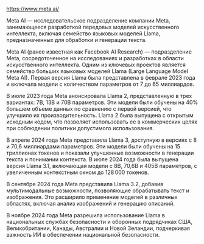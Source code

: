 https://www.meta.ai/

Meta AI — исследовательское подразделение компании Meta, занимающееся разработкой передовых моделей искусственного интеллекта, включая семейство языковых моделей Llama, предназначенных для обработки и генерации текста.

Meta AI (ранее известная как Facebook AI Research) — подразделение Meta, сосредоточенное на исследованиях и разработках в области искусственного интеллекта. Одним из ключевых проектов является семейство больших языковых моделей Llama (Large Language Model Meta AI). Первая версия Llama была представлена в феврале 2023 года и включала модели с количеством параметров от 7 до 65 миллиардов.

В июле 2023 года Meta анонсировала Llama 2, представленную в трех вариантах: 7B, 13B и 70B параметров. Эти модели были обучены на 40% большем объеме данных по сравнению с первой версией, что улучшило их производительность. Llama 2 была выпущена с открытым исходным кодом, что позволяет использовать ее в коммерческих целях при соблюдении политики допустимого использования.

В апреле 2024 года Meta представила Llama 3, доступную в версиях с 8 и 70,6 миллиардами параметров. Эти модели были обучены на 15 триллионах токенов и показали улучшенные возможности в генерации текста и понимании контекста. В июле 2024 года была выпущена версия Llama 3.1, включающая модели с 8B, 70,6B и 405B параметров, с увеличенным контекстным окном до 128 000 токенов.

В сентябре 2024 года Meta представила Llama 3.2, добавив мультимодальные возможности, позволяющие обрабатывать текст и изображения. Это расширило применение моделей в различных областях, включая анализ изображений и генерацию описаний.

В ноябре 2024 года Meta разрешила использование Llama в национальных службах безопасности и оборонных подрядчиках США, Великобритании, Канады, Австралии и Новой Зеландии, подчеркивая важность ИИ в обеспечении национальной безопасности.
